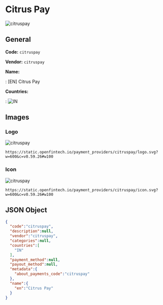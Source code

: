 
# Citrus Pay 
![citruspay](https://static.openfintech.io/payment_providers/citruspay/logo.svg?w=600&c=v0.59.26#w100)  

## General 
 
**Code:** `citruspay`  
 
**Vendor:** `citruspay`  
 
**Name:**  
 
:	[EN] Citrus Pay  
 
**Countries:**  
 
:	![IN](https://cdnjs.cloudflare.com/ajax/libs/flag-icon-css/3.3.0/flags/4x3/in.svg#w24)  

## Images 

### Logo 
 
![citruspay](https://static.openfintech.io/payment_providers/citruspay/logo.svg?w=600&c=v0.59.26#w100)  

```
https://static.openfintech.io/payment_providers/citruspay/logo.svg?w=600&c=v0.59.26#w100
```  

### Icon 
 
![citruspay](https://static.openfintech.io/payment_providers/citruspay/icon.svg?w=600&c=v0.59.26#w100)  

```
https://static.openfintech.io/payment_providers/citruspay/icon.svg?w=600&c=v0.59.26#w100
```  

## JSON Object 

```json
{
  "code":"citruspay",
  "description":null,
  "vendor":"citruspay",
  "categories":null,
  "countries":[
    "IN"
  ],
  "payment_method":null,
  "payout_method":null,
  "metadata":{
    "about_payments_code":"citruspay"
  },
  "name":{
    "en":"Citrus Pay"
  }
}
```  
